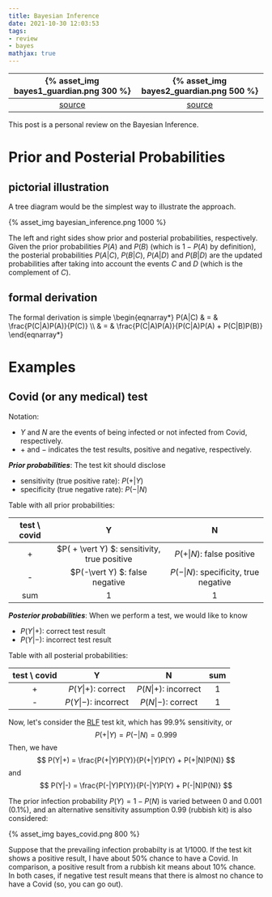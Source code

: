 ```yaml
---
title: Bayesian Inference
date: 2021-10-30 12:03:53
tags:
- review
- bayes
mathjax: true
---
```



|{% asset_img bayes1_guardian.png 300 %}|{% asset_img bayes2_guardian.png 500 %}|
| :--: | :--: |
|[source](https://www.theguardian.com/law/2011/oct/02/formula-justice-bayes-theorem-miscarriage)|[source](https://www.theguardian.com/world/2021/apr/18/obscure-maths-bayes-theorem-reliability-covid-lateral-flow-tests-probability)|

This post is a personal review on the Bayesian Inference.

# Prior and Posterial Probabilities

## pictorial illustration

A tree diagram would be the simplest way to illustrate the approach. 

{% asset_img bayesian_inference.png 1000 %}

The left and right sides show prior and posterial probabilities, respectively. Given the prior probabilities $P(A)$ and $P(B)$ (which is $1-P(A)$ by definition), the posterial probabilities $P(A|C)$, $P(B|C)$, $P(A|D)$ and $P(B|D)$ are the updated probabilities after taking into account the events $C$ and $D$ (which is the complement of $C$). 

## formal derivation

The formal derivation is simple
\begin{eqnarray\*}
P(A|C) & = & \frac{P(C|A)P(A)}{P(C)} \\\\
& = & \frac{P(C|A)P(A)}{P(C|A)P(A) + P(C|B)P(B)}
\end{eqnarray\*}

# Examples

## Covid (or any medical) test

Notation:
* $Y$ and $N$ are the events of being infected or not infected from Covid, respectively. 
* $+$ and $-$ indicates the test results, positive and negative, respectively. 

***Prior probabilities***: The test kit should disclose
* sensitivity (true positive rate): $P(+|Y)$
* specificity (true negative rate): $P(-|N)$

Table with all prior probabilities:

|test \ covid|Y|N|
| :--: | :--: | :--: |
|+| $P( + \vert Y) $: sensitivity, true positive|$P(+\vert N)$: false positive|
|-| $P(-\vert Y) $: false negative|$P(-\vert N)$: specificity, true negative|
|sum| 1 | 1 |

***Posterior probabilities***: When we perform a test, we would like to know
* $P(Y|+)$: correct test result
* $P(Y|-)$: incorrect test result

Table with all posterial probabilities: 

|test \ covid|Y|N|sum|
| :--: | :--: | :--: | :--: |
|+|$P(Y \vert +)$: correct |$P(N \vert +)$: incorrect | 1 |
|-|$P(Y \vert -)$: incorrect |$P(N \vert -)$: correct | 1 |

Now, let's consider the [RLF](https://www.nhs.uk/conditions/coronavirus-covid-19/testing/regular-rapid-coronavirus-tests-if-you-do-not-have-symptoms/) test kit, which has 99.9% sensitivity, or
$$ P(+|Y) = P(-|N) = 0.999$$
Then, we have
$$
P(Y|+) = \frac{P(+|Y)P(Y)}{P(+|Y)P(Y) + P(+|N)P(N)}
$$
and
$$
P(Y|-) = \frac{P(-|Y)P(Y)}{P(-|Y)P(Y) + P(-|N)P(N)}
$$

The prior infection probability $P(Y) = 1-P(N)$ is varied between 0 and 0.001 (0.1%), and an alternative sensitivity assumption $0.99$ (rubbish kit) is also considered:

{% asset_img bayes_covid.png 800 %}

Suppose that the prevailing infection probabilty is at 1/1000. If the test kit shows a positive result, I have about 50% chance to have a Covid. In comparison, a positive result from a rubbish kit means about 10% chance. In both cases, if negative test result means that there is almost no chance to have a Covid (so, you can go out).